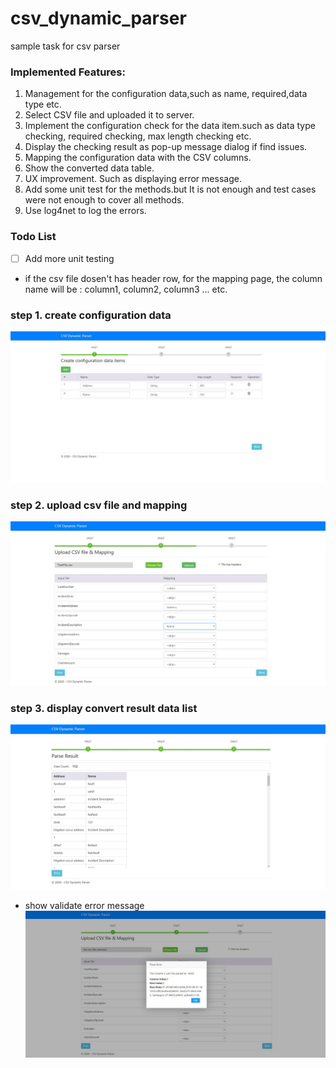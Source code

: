 # csv_dynamic_parser
sample task for csv parser

### Implemented Features:
1. Management for the configuration data,such as name, required,data type etc.
2. Select CSV file and uploaded it to server.
3. Implement the configuration check for the data item.such as data type checking, required checking, max length checking etc. 
4. Display the checking result as pop-up message dialog if find issues.
5. Mapping the configuration data with the CSV columns.
6. Show the converted data table.
7. UX improvement. Such as displaying error message.
8. Add some unit test for the methods.but It is not enough and test cases were not enough to cover all methods.
9. Use log4net to log the errors.

### Todo List
- [ ] Add more unit testing

- if the csv file dosen't has header row, for the mapping page, the column name will be : column1, column2, column3 ... etc.

### step 1. create configuration data
![step 1. create configuration data](https://github.com/bingkook/csv_dynamic_parser/blob/master/docs/1.configuration%20data.jpg)
### step 2. upload csv file and mapping
![step 2. upload csv file and mapping](https://github.com/bingkook/csv_dynamic_parser/blob/master/docs/2.upload%20CSV%20file%20and%20mapping.jpg)
### step 3. display convert result data list
![step 3. display convert result data list](https://github.com/bingkook/csv_dynamic_parser/blob/master/docs/3.convert%20result.jpg)
- show validate error message
![show validate error message ](https://github.com/bingkook/csv_dynamic_parser/blob/master/docs/parse%20error%20message.jpg)
